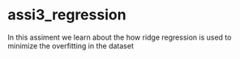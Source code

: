 # assi3_regression
In this assiment we learn about the how ridge regression is used to minimize the overfitting in the dataset
